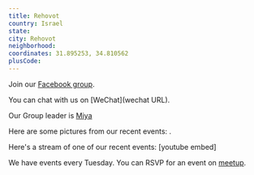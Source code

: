 ```yaml
---
title: Rehovot
country: Israel
state: 
city: Rehovot
neighborhood: 
coordinates: 31.895253, 34.810562
plusCode:
---
```

Join our [Facebook group](https://www.facebook.com/groups/free.code.camp.rehovot).

You can chat with us on [WeChat](wechat URL).

Our Group leader is [Miya](freecodecamp.org/miya)

Here are some pictures from our recent events:
![]().

Here's a stream of one of our recent events:
[youtube embed]

We have events every Tuesday. You can RSVP for an event on [meetup](meetupurl).
